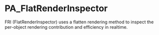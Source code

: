 # PA_FlatRenderInspector
FRI (FlatRenderInspector) uses a flatten rendering method to inspect the per-object rendering contribution and efficiency in realtime.
